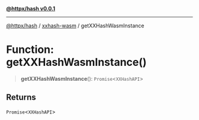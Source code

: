[**@httpx/hash v0.0.1**](../../README.md)

***

[@httpx/hash](../../README.md) / [xxhash-wasm](../README.md) / getXXHashWasmInstance

# Function: getXXHashWasmInstance()

> **getXXHashWasmInstance**(): `Promise`\<`XXHashAPI`\>

## Returns

`Promise`\<`XXHashAPI`\>
